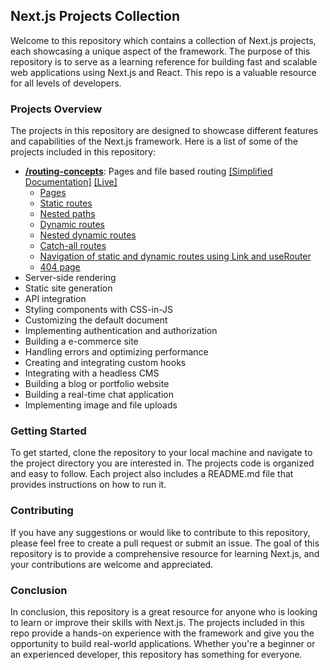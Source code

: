 ## Next.js Projects Collection

Welcome to this repository which contains a collection of Next.js projects, each showcasing a unique aspect of the framework. The purpose of this repository is to serve as a learning reference for building fast and scalable web applications using Next.js and React. This repo is a valuable resource for all levels of developers.

### Projects Overview

The projects in this repository are designed to showcase different features and capabilities of the Next.js framework. Here is a list of some of the projects included in this repository:

- **[/routing-concepts](https://github.com/tkmpraveens/nextjs-learning/tree/main/routing-concepts)**: Pages and file based routing [[Simplified Documentation]](https://github.com/tkmpraveens/nextjs-learning/tree/main/routing-concepts) [[Live]](https://nextjs-learning-routing-concepts.netlify.app/) 
  - [Pages](https://github.com/tkmpraveens/nextjs-learning/blob/main/routing-concepts/README.md#file-based-routing)
  - [Static routes](https://github.com/tkmpraveens/nextjs-learning/blob/main/routing-concepts/README.md#static-routes)
  - [Nested paths](https://github.com/tkmpraveens/nextjs-learning/blob/main/routing-concepts/README.md#nested-paths)
  - [Dynamic routes](https://github.com/tkmpraveens/nextjs-learning/blob/main/routing-concepts/README.md#dynamic-routes)
  - [Nested dynamic routes](https://github.com/tkmpraveens/nextjs-learning/blob/main/routing-concepts/README.md#nested-dynamic-routes)
  - [Catch-all routes](https://github.com/tkmpraveens/nextjs-learning/blob/main/routing-concepts/README.md#catch-all-routes)
  - [Navigation of static and dynamic routes using Link and useRouter](https://github.com/tkmpraveens/nextjs-learning/blob/main/routing-concepts/README.md#catch-all-routes)
  - [404 page](https://github.com/tkmpraveens/nextjs-learning/blob/main/routing-concepts/README.md#catch-all-routes)
- Server-side rendering
- Static site generation
- API integration
- Styling components with CSS-in-JS
- Customizing the default document
- Implementing authentication and authorization
- Building a e-commerce site
- Handling errors and optimizing performance
- Creating and integrating custom hooks
- Integrating with a headless CMS
- Building a blog or portfolio website
- Building a real-time chat application
- Implementing image and file uploads

### Getting Started

To get started, clone the repository to your local machine and navigate to the project directory you are interested in. The projects code is organized and easy to follow. Each project also includes a README.md file that provides instructions on how to run it.

### Contributing

If you have any suggestions or would like to contribute to this repository, please feel free to create a pull request or submit an issue. The goal of this repository is to provide a comprehensive resource for learning Next.js, and your contributions are welcome and appreciated.

### Conclusion

In conclusion, this repository is a great resource for anyone who is looking to learn or improve their skills with Next.js. The projects included in this repo provide a hands-on experience with the framework and give you the opportunity to build real-world applications. Whether you're a beginner or an experienced developer, this repository has something for everyone.
